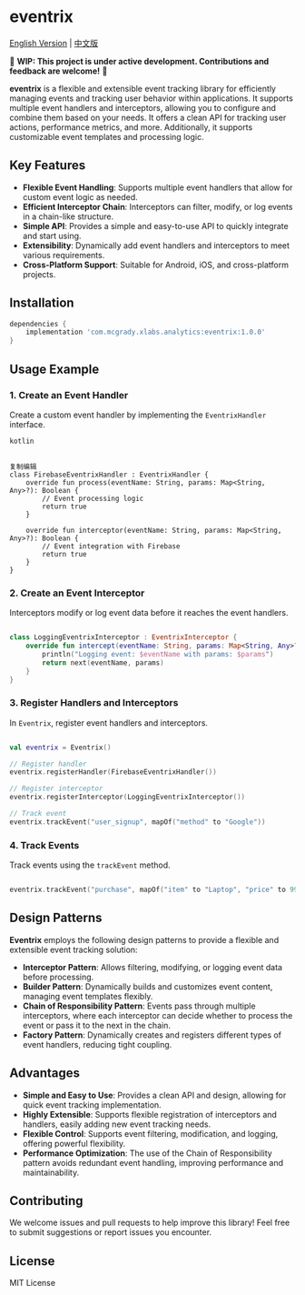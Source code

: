 # eventrix

[English Version](./README_EN.md) | [中文版](./README_CN.md)

🚧 **WIP: This project is under active development. Contributions and feedback are welcome!** 🚧

**eventrix** is a flexible and extensible event tracking library for efficiently managing events and tracking user behavior within applications. It supports multiple event handlers and interceptors, allowing you to configure and combine them based on your needs. It offers a clean API for tracking user actions, performance metrics, and more. Additionally, it supports customizable event templates and processing logic.

## Key Features

- **Flexible Event Handling**: Supports multiple event handlers that allow for custom event logic as needed.
- **Efficient Interceptor Chain**: Interceptors can filter, modify, or log events in a chain-like structure.
- **Simple API**: Provides a simple and easy-to-use API to quickly integrate and start using.
- **Extensibility**: Dynamically add event handlers and interceptors to meet various requirements.
- **Cross-Platform Support**: Suitable for Android, iOS, and cross-platform projects.

## Installation

```groovy
dependencies {
    implementation 'com.mcgrady.xlabs.analytics:eventrix:1.0.0'
}
```

## Usage Example

### 1. Create an Event Handler

Create a custom event handler by implementing the `EventrixHandler` interface.

```
kotlin


复制编辑
class FirebaseEventrixHandler : EventrixHandler {
    override fun process(eventName: String, params: Map<String, Any>?): Boolean {
        // Event processing logic
        return true
    }

    override fun interceptor(eventName: String, params: Map<String, Any>?): Boolean {
        // Event integration with Firebase
        return true
    }
}
```

### 2. Create an Event Interceptor

Interceptors modify or log event data before it reaches the event handlers.

```kotlin

class LoggingEventrixInterceptor : EventrixInterceptor {
    override fun intercept(eventName: String, params: Map<String, Any>?, next: (String, Map<String, Any>?) -> Boolean): Boolean {
        println("Logging event: $eventName with params: $params")
        return next(eventName, params)
    }
}
```

### 3. Register Handlers and Interceptors

In `Eventrix`, register event handlers and interceptors.

```kotlin

val eventrix = Eventrix()

// Register handler
eventrix.registerHandler(FirebaseEventrixHandler())

// Register interceptor
eventrix.registerInterceptor(LoggingEventrixInterceptor())

// Track event
eventrix.trackEvent("user_signup", mapOf("method" to "Google"))
```

### 4. Track Events

Track events using the `trackEvent` method.

```kotlin

eventrix.trackEvent("purchase", mapOf("item" to "Laptop", "price" to 999))
```

## Design Patterns

**Eventrix** employs the following design patterns to provide a flexible and extensible event tracking solution:

- **Interceptor Pattern**: Allows filtering, modifying, or logging event data before processing.
- **Builder Pattern**: Dynamically builds and customizes event content, managing event templates flexibly.
- **Chain of Responsibility Pattern**: Events pass through multiple interceptors, where each interceptor can decide whether to process the event or pass it to the next in the chain.
- **Factory Pattern**: Dynamically creates and registers different types of event handlers, reducing tight coupling.

## Advantages

- **Simple and Easy to Use**: Provides a clean API and design, allowing for quick event tracking implementation.
- **Highly Extensible**: Supports flexible registration of interceptors and handlers, easily adding new event tracking needs.
- **Flexible Control**: Supports event filtering, modification, and logging, offering powerful flexibility.
- **Performance Optimization**: The use of the Chain of Responsibility pattern avoids redundant event handling, improving performance and maintainability.

## Contributing

We welcome issues and pull requests to help improve this library! Feel free to submit suggestions or report issues you encounter.

## License

MIT License
